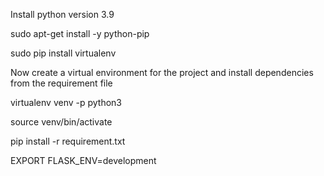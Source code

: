 Install python version 3.9

sudo apt-get install -y python-pip

sudo pip install virtualenv

Now create a virtual environment for the project and install dependencies from the requirement file

virtualenv venv -p python3

source venv/bin/activate

pip install -r requirement.txt


EXPORT FLASK_ENV=development

